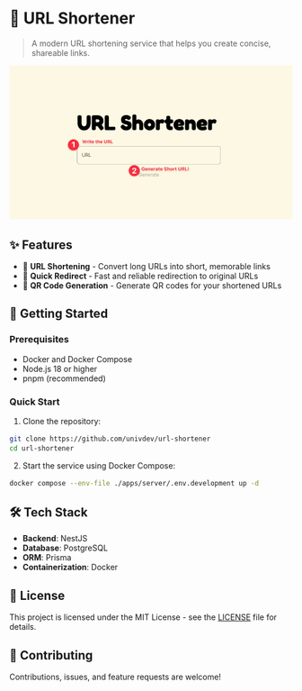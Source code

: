 # 🔗 URL Shortener

> A modern URL shortening service that helps you create concise, shareable links.

![image](./images/Thumbnail.png)

## ✨ Features

- 🎯 **URL Shortening** - Convert long URLs into short, memorable links
- 🔄 **Quick Redirect** - Fast and reliable redirection to original URLs
- 📱 **QR Code Generation** - Generate QR codes for your shortened URLs

## 🚀 Getting Started

### Prerequisites

- Docker and Docker Compose
- Node.js 18 or higher
- pnpm (recommended)

### Quick Start

1. Clone the repository:

```bash
git clone https://github.com/univdev/url-shortener
cd url-shortener
```

2. Start the service using Docker Compose:

```bash
docker compose --env-file ./apps/server/.env.development up -d
```

## 🛠️ Tech Stack

- **Backend**: NestJS
- **Database**: PostgreSQL
- **ORM**: Prisma
- **Containerization**: Docker

## 📝 License

This project is licensed under the MIT License - see the [LICENSE](LICENSE) file for details.

## 🤝 Contributing

Contributions, issues, and feature requests are welcome!
